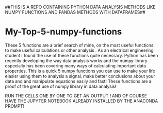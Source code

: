 ##THIS IS A REPO CONTAINING PYTHON DATA ANALYSIS METHODS LIKE NUMPY FUNCTIONS AND PANDAS METHODS WITH DATAFRAMES##

# My-Top-5-numpy-functions
These 5 functions are a brief search of mine, on the most useful functions to make useful calculations or other analysis . As an electrical engineering student I found the use of these functions quite necessary.
Python has been recently developing the way data analysis works and the numpy library especially has been covering many ways of calculating important data properties. This is a quick 
5 numpy functions you can use to make your life eiasier using them to analysis a signal, make better conclusions about your data and and manipulate equations easily and fast!
These functions are a proof of the great use of numpy library in data analysis!


RUN THE CELLS ONE BY ONE TO GET AN OUTPUT ! AND OF COURSE HAVE THE JUPYTER NOTEBOOK ALREADY INSTALLED BY THE ANACONDA PROMPT!
